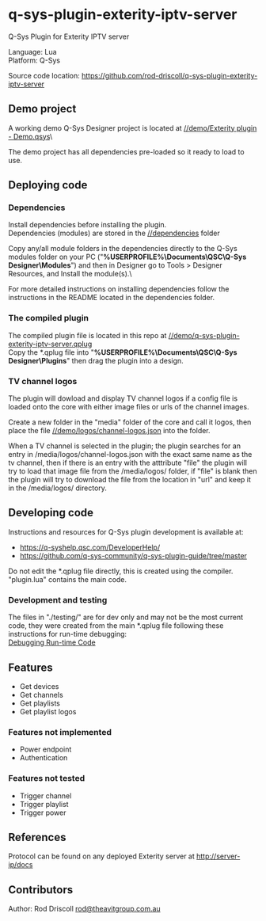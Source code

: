# q-sys-plugin-exterity-iptv-server

Q-Sys Plugin for Exterity IPTV server

Language: Lua\
Platform: Q-Sys

Source code location: <https://github.com/rod-driscoll/q-sys-plugin-exterity-iptv-server>

## Demo project

A working demo Q-Sys Designer project is located at [//demo/Exterity plugin - Demo.qsys](https://github.com/rod-driscoll/q-sys-plugin-exterity-iptv-server/blob/main/demo/Exterity%20plugin%20-%20Demo.qsys)\

The demo project has all dependencies pre-loaded so it ready to load to use.

## Deploying code

### Dependencies

Install dependencies before installing the plugin.\
Dependencies (modules) are stored in the [//dependencies](https://github.com/rod-driscoll/q-sys-plugin-exterity-iptv-server/blob/main/dependencies/) folder

Copy any/all module folders in the dependencies directly to the Q-Sys modules folder on your PC ("**%USERPROFILE%\Documents\QSC\Q-Sys Designer\Modules**") and then in Designer go to Tools > Designer Resources, and Install the module(s).\

For more detailed instructions on installing dependencies follow the instructions in the README located in the dependencies folder.

### The compiled plugin

The compiled plugin file is located in this repo at [//demo/q-sys-plugin-exterity-iptv-server.qplug](https://github.com/rod-driscoll/q-sys-plugin-exterity-iptv-server/blob/main/demo/q-sys-plugin-exterity-iptv-server.qplug)\
Copy the *.qplug file into "**%USERPROFILE%\Documents\QSC\Q-Sys Designer\Plugins**" then drag the plugin into a design.

### TV channel logos

The plugin will dowload and display TV channel logos if a config file is loaded onto the core with either image files or urls of the channel images.

Create a new folder in the "media" folder of the core and call it logos, then place the file [//demo/logos/channel-logos.json](https://github.com/rod-driscoll/q-sys-plugin-exterity-iptv-server/blob/main/demo/logos/channel-logos.json) into the folder.

When a TV channel is selected in the plugin; the plugin searches for an entry in /media/logos/channel-logos.json with the exact same name as the tv channel, then if there is an entry with the atttribute "file" the plugin will try to load that image file from the /media/logos/ folder, if "file" is blank then the plugin will try to download the file from the location in "url" and keep it in the /media/logos/ directory.

## Developing code

Instructions and resources for Q-Sys plugin development is available at:

* <https://q-syshelp.qsc.com/DeveloperHelp/>
* <https://github.com/q-sys-community/q-sys-plugin-guide/tree/master>

Do not edit the *.qplug file directly, this is created using the compiler.
"plugin.lua" contains the main code.

### Development and testing

The files in "./testing/" are for dev only and may not be the most current code, they were created from the main *.qplug file following these instructions for run-time debugging:\
[Debugging Run-time Code](https://q-syshelp.qsc.com/DeveloperHelp/#Getting_Started/Building_a_Plugin.htm?TocPath=Getting%2520Started%257C_____3)

## Features

* Get devices
* Get channels
* Get playlists
* Get playlist logos

### Features not implemented

* Power endpoint
* Authentication

### Features not tested

* Trigger channel
* Trigger playlist
* Trigger power

## References

Protocol can be found on any deployed Exterity server at <http://server-ip/docs>

## Contributors

Author: Rod Driscoll <rod@theavitgroup.com.au>
